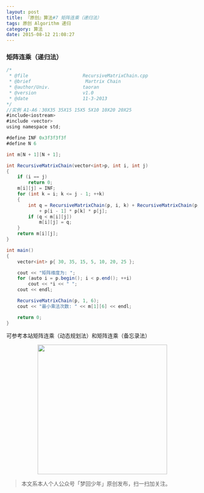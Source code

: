 ```yaml
---
layout: post
title: 『原创』算法#7 矩阵连乘（递归法）
tags: 原创 Algorithm 递归
category: 算法
date: 2015-08-12 21:08:27
---
```


### 矩阵连乘（递归法）

```java
/*
 * @file					RecursiveMatrixChain.cpp
 * @brief					 Martrix Chain
 * @author/Univ.			taoran
 * @version					v1.0
 * @date					11-3-2013
*/
//实例 A1-A6：30X35 35X15 15X5 5X10 10X20 20X25
#include<iostream>
#include <vector>
using namespace std;

#define INF 0x3f3f3f3f
#define N 6

int m[N + 1][N + 1];

int RecursiveMatrixChain(vector<int>p, int i, int j)
{
	if (i == j)
		return 0;
	m[i][j] = INF;
	for (int k = i; k <= j - 1; ++k)
	{
		int q = RecursiveMatrixChain(p, i, k) + RecursiveMatrixChain(p, k + 1, j)
			+ p[i - 1] * p[k] * p[j];
		if (q < m[i][j])
			m[i][j] = q;
	}
	return m[i][j];
}

int main()
{
	vector<int> p{ 30, 35, 15, 5, 10, 20, 25 };

	cout << "矩阵维度为: ";
	for (auto i = p.begin(); i < p.end(); ++i)
		cout << *i << " ";
	cout << endl;

	RecursiveMatrixChain(p, 1, 6);
	cout << "最小乘法次数: " << m[1][6] << endl;

	return 0;
}
```
可参考本站矩阵连乘（动态规划法）和矩阵连乘（备忘录法）

<div align="center">
<img src="https://chucheng92.github.io/assets/img/qrcode.png" width="340" height="340" />
</div>

> 本文系本人个人公众号「梦回少年」原创发布，扫一扫加关注。